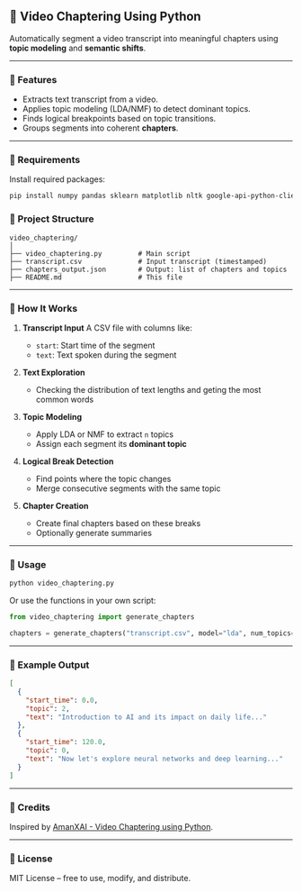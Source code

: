 ## 📼 Video Chaptering Using Python

Automatically segment a video transcript into meaningful chapters using **topic modeling** and **semantic shifts**.

---

### 📌 Features

* Extracts text transcript from a video.
* Applies topic modeling (LDA/NMF) to detect dominant topics.
* Finds logical breakpoints based on topic transitions.
* Groups segments into coherent **chapters**.
---

### 🧰 Requirements

Install required packages:

```bash
pip install numpy pandas sklearn matplotlib nltk google-api-python-client
```


### 📁 Project Structure

```plaintext
video_chaptering/
│
├── video_chaptering.py         # Main script
├── transcript.csv              # Input transcript (timestamped)
├── chapters_output.json        # Output: list of chapters and topics
├── README.md                   # This file
```

---

### 🧠 How It Works

1. **Transcript Input**
   A CSV file with columns like:

   * `start`: Start time of the segment
   * `text`: Text spoken during the segment

2. **Text Exploration**

   * Checking the distribution of text lengths and geting the most common words

3. **Topic Modeling**

   * Apply LDA or NMF to extract `n` topics
   * Assign each segment its **dominant topic**

4. **Logical Break Detection**

   * Find points where the topic changes
   * Merge consecutive segments with the same topic

5. **Chapter Creation**

   * Create final chapters based on these breaks
   * Optionally generate summaries

---

### 🚀 Usage

```bash
python video_chaptering.py
```

Or use the functions in your own script:

```python
from video_chaptering import generate_chapters

chapters = generate_chapters("transcript.csv", model="lda", num_topics=5)
```

---

### 📝 Example Output

```json
[
  {
    "start_time": 0.0,
    "topic": 2,
    "text": "Introduction to AI and its impact on daily life..."
  },
  {
    "start_time": 120.0,
    "topic": 0,
    "text": "Now let's explore neural networks and deep learning..."
  }
]
```

---



### 🙏 Credits

Inspired by [AmanXAI - Video Chaptering using Python](https://amanxai.com/2024/06/24/video-chaptering-using-python/).

---

### 📄 License

MIT License – free to use, modify, and distribute.

